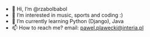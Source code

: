 - 👋 Hi, I’m @rzabolbabol
- 👀 I’m interested in music, sports and coding :)
- 🌱 I’m currently learning Python (Django), Java
- 📫 How to reach me?
  email: pawel.plawecki@interia.pl

<!---
rzabolbabol/rzabolbabol is a ✨ special ✨ repository because its `README.md` (this file) appears on your GitHub profile.
You can click the Preview link to take a look at your changes.
--->
